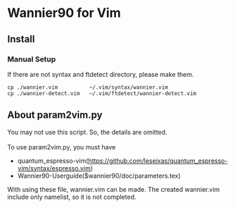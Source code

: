 # Wannier90 for Vim
## Install
### Manual Setup
If there are not syntax and ftdetect directory, please make them.  
```
cp ./wannier.vim          ~/.vim/syntax/wannier.vim
cp ./wannier-detect.vim   ~/.vim/ftdetect/wannier-detect.vim
```

## About param2vim.py
You may not use this script. So, the details are omitted.<br>
<br>
To use param2vim.py, you must have
+ quantum_espresso-vim(https://github.com/leseixas/quantum_espresso-vim/syntax/espresso.vim)
+ Wannier90-Userguide($wannier90/doc/parameters.tex) 

<p>
With using these file, wannier.vim can be made.
The created wannier.vim include only namelist, so it is not completed.
</p>
